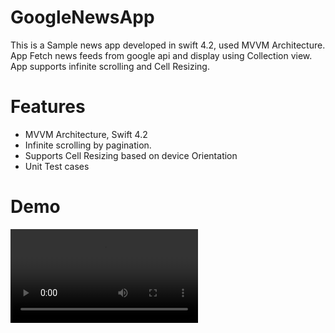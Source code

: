 # GoogleNewsApp
This is a Sample news app developed in swift 4.2, used MVVM Architecture. App Fetch news feeds from google api and display using Collection view. App supports infinite scrolling and Cell Resizing.

# Features
 * MVVM Architecture, Swift 4.2
 * Infinite scrolling by pagination. 
 * Supports Cell Resizing based on device Orientation
 * Unit Test cases

# Demo 
![solarized dualmode](https://github.com/FaizalMalik/GoogleNewsApp/blob/master/src/demo.mov)


